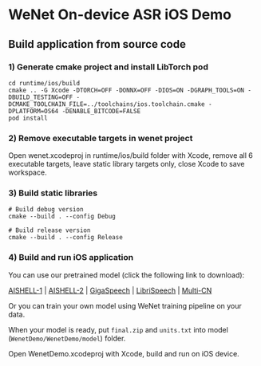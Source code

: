 # WeNet On-device ASR iOS Demo

## Build application from source code

### 1) Generate cmake project and install LibTorch pod

```
cd runtime/ios/build
cmake .. -G Xcode -DTORCH=OFF -DONNX=OFF -DIOS=ON -DGRAPH_TOOLS=ON -DBUILD_TESTING=OFF -DCMAKE_TOOLCHAIN_FILE=../toolchains/ios.toolchain.cmake -DPLATFORM=OS64 -DENABLE_BITCODE=FALSE
pod install
```

### 2) Remove executable targets in wenet project

Open wenet.xcodeproj in runtime/ios/build folder with Xcode, remove all 6 executable targets, leave static library targets only, close Xcode to save workspace.

### 3) Build static libraries

```
# Build debug version
cmake --build . --config Debug

# Build release version
cmake --build . --config Release
```

### 4) Build and run iOS application

You can use our pretrained model (click the following link to download):

[AISHELL-1](https://wenet-1256283475.cos.ap-shanghai.myqcloud.com/models/aishell/20210601_u2%2B%2B_conformer_libtorch.tar.gz)
| [AISHELL-2](https://wenet-1256283475.cos.ap-shanghai.myqcloud.com/models/aishell2/20210618_u2pp_conformer_libtorch.tar.gz)
| [GigaSpeech](https://wenet-1256283475.cos.ap-shanghai.myqcloud.com/models/gigaspeech/20210728_u2pp_conformer_libtorch.tar.gz)
| [LibriSpeech](https://wenet-1256283475.cos.ap-shanghai.myqcloud.com/models/librispeech/20210610_u2pp_conformer_libtorch.tar.gz)
| [Multi-CN](https://wenet-1256283475.cos.ap-shanghai.myqcloud.com/models/multi_cn/20210815_unified_conformer_libtorch.tar.gz)


Or you can train your own model using WeNet training pipeline on your data.

When your model is ready, put `final.zip` and `units.txt` into model (`WenetDemo/WenetDemo/model`) folder.

Open WenetDemo.xcodeproj with Xcode, build and run on iOS device.
